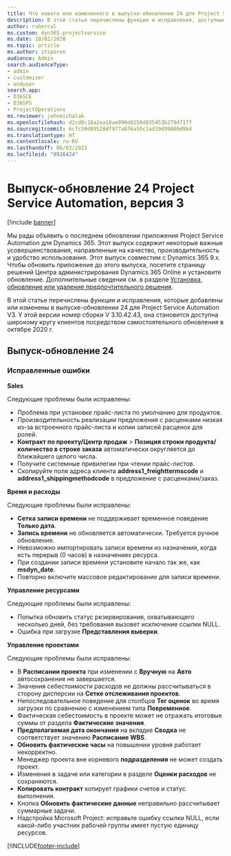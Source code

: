 ```yaml
---
title: Что нового или измененного в выпуске-обновлении 24 для Project Service Automation версии 3
description: В этой статье перечислены функции и исправления, доступные в выпуске-обновлении 24 для Project Service Automation, V3.
author: ruhercul
ms.custom: dyn365-projectservice
ms.date: 10/02/2020
ms.topic: article
ms.author: stsporen
audience: Admin
search.audienceType:
- admin
- customizer
- enduser
search.app:
- D365CE
- D365PS
- ProjectOperations
ms.reviewer: johnmichalak
ms.openlocfilehash: d2cd8c18a2ea10ae090d8258d835453b279d717f
ms.sourcegitcommit: 6cfc50d89528df977a8f6a55c1ad39d99800d9b4
ms.translationtype: HT
ms.contentlocale: ru-RU
ms.lasthandoff: 06/03/2022
ms.locfileid: "8926424"
---
```

# <a name="project-service-automation-update-release-24-v3"></a>Выпуск-обновление 24 Project Service Automation, версия 3

[!include [banner](../includes/psa-now-project-operations.md)]

Мы рады объявить о последнем обновлении приложения Project Service Automation для Dynamics 365. Этот выпуск содержит некоторые важные усовершенствования, направленные на качество, производительность и удобство использования. Этот выпуск совместим с Dynamics 365 9.x. Чтобы обновить приложение до этого выпуска, посетите страницу решений Центра администрирования Dynamics 365 Online и установите обновление. Дополнительные сведения см. в разделе [Установка, обновление или удаление предпочтительного решения](/power-platform/admin/install-remove-preferred-solution).

В этой статье перечислены функции и исправления, которые добавлены или изменены в выпуске-обновлении 24 для Project Service Automation V3. У этой версии номер сборки V 3.10.42.43, она становится доступна широкому кругу клиентов посредством самостоятельного обновления в октябре 2020 г.

## <a name="update-release-24"></a>Выпуск-обновление 24

### <a name="bug-fixes"></a>Исправленные ошибки

**Sales**

Следующие проблемы были исправлены:

- Проблема при установке прайс-листа по умолчанию для продуктов.
- Производительность реализации предложения с расценками низкая из-за встроенного прайс-листа и копии записей расценок для ролей.
- **Контракт по проекту/Центр продаж** > **Позиция строки продукта/количество в строке заказа** автоматически округляется до ближайшего целого числа.
- Получите системные привилегии при чтении прайс-листов.
- Скопируйте поля адреса клиента **address1_freighttermscode** и **address1_shippingmethodcode** в предложение с расценками/заказ. 


**Время и расходы**

Следующие проблемы были исправлены:

- **Сетка записи времени** не поддерживает временное поведение **Только дата**.
- **Запись времени** не обновляется автоматически. Требуется ручное обновление.
- Невозможно импортировать записи времени из назначения, когда есть перерыв (0 часов) в назначениях ресурса.
- При создании записи времени установите начало так же, как **msdyn_date**.
- Повторно включите массовое редактирование для записи времени.

**Управление ресурсами**

Следующие проблемы были исправлены:

- Попытка обновить статус резервирования, охватывающего несколько дней, без требования вызовет исключение ссылки NULL.
- Ошибка при загрузке **Представления выверки**.


**Управление проектами**

Следующие проблемы были исправлены:

- В **Расписании проекта** при изменении с **Вручную** на **Авто** автосохранение не завершается.
- Значения себестоимости расходов не должны рассчитываться в сторону дисперсии на **Сетке отслеживания проектов**.
- Непоследовательное поведение для столбцов **Тег оценок** во время загрузки по сравнению с изменением типа **Повременное**.
- Фактическая себестоимость в проекте может не отражать итоговые суммы от раздела **Фактические значения**.
- **Предполагаемая дата окончания** на вкладке **Сводка** не соответствует значению **Расписание WBS**.
- **Обновить фактические часы** на повышении уровня работает некорректно.
- Менеджер проекта вне корневого **подразделения** не может создать проект.
- Изменения в задаче или категории в разделе **Оценки расходов** не сохраняются.
- **Копировать контракт** копирует графики счетов и статус выполнения.
- Кнопка **Обновить фактические данные** неправильно рассчитывает суммарные задачи.
- Надстройка Microsoft Project: исправьте ошибку ссылки NULL, если какой-либо участник рабочей группы имеет пустую единицу ресурсов.



[!INCLUDE[footer-include](../includes/footer-banner.md)]
